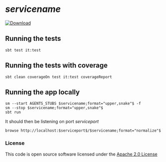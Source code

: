 # $servicename$

[ ![Download](https://api.bintray.com/packages/hmrc/releases/$servicenamehyphen$/images/download.svg) ](https://bintray.com/hmrc/releases/$servicenamehyphen$/_latestVersion)

## Running the tests

    sbt test it:test
    
## Running the tests with coverage

    sbt clean coverageOn test it:test coverageReport

## Running the app locally

    sm --start AGENTS_STUBS $servicename;format="upper,snake"$ -f
    sm --stop $servicename;format="upper,snake"$
    sbt run

It should then be listening on port $serviceport$

    browse http://localhost:$serviceport$/$servicename;format="normalize"$

### License


This code is open source software licensed under the [Apache 2.0 License]("http://www.apache.org/licenses/LICENSE-2.0.html")
